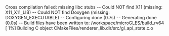 Cross compilation failed: missing libc stubs
-- Could NOT find X11 (missing: X11_X11_LIB) 
-- Could NOT find Doxygen (missing: DOXYGEN_EXECUTABLE) 
-- Configuring done (0.7s)
-- Generating done (0.0s)
-- Build files have been written to: /workspace/microGLES/build_rv64
[  1%] Building C object CMakeFiles/renderer_lib.dir/src/gl_api_state.c.o
